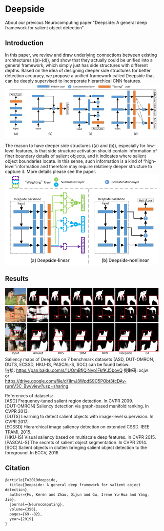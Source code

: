 # Deepside
About our previous Neurocomputing paper "Deepside: A general deep framework for salient object detection".
## Introduction
  In this paper, we review and draw underlying connections between existing architectures ((a)-(d)), and show that they actually could be unified into a general framework, which simply just has side structures with different depths. Based on the idea of designing deeper side structures for better detection accuracy, we propose a unified framework called Deepside that can be deeply supervised to incorporate hierarchical CNN features.  
  ![alt text](ExistingScheme.png)  
  
  The reason to have deeper side structures ((a) and (b)), especially for low-level features, is that side structure activation should contain information of finer boundary details of salient objects, and it indicates where salient object boundaries locate. In this sense, such information is a kind of “high-level”information and therefore may require relatively deeper structure to capture it. More details please see the paper.  
  ![alt text](Deepside.png)  

## Results
![alt text](Examples.png)  
Saliency maps of Deepside on 7 benchmark datasets (ASD, DUT-OMRON, DUTS, ECSSD, HKU-IS, PASCAL-S, SOC) can be found below:  
链接: https://pan.baidu.com/s/1UOmBfjQiNyp1FkfKJ5bovQ 提取码: xcjw  
or  
https://drive.google.com/file/d/1ImJ8WpdS9C5PObt3fcDAy-rureV3C_Bw/view?usp=sharing

References of datasets:  
[ASD] Frequency-tuned salient region detection. In CVPR 2009.  
[DUT-OMRON] Saliency detection via graph-based manifold ranking. In CVPR 2013.  
[DUTS] Learning to detect salient objects with image-level supervision. In CVPR 2017.  
[ECSSD] Hierarchical image saliency detection on extended CSSD. IEEE TPAMI, 2015.  
[HKU-IS] Visual saliency based on multiscale deep features. In CVPR 2015.  
[PASCAL-S] The secrets of salient object segmentation. In CVPR 2014.  
[SOC] Salient objects in clutter: bringing salient object detection to the foreground. In ECCV, 2018.  

## Citation
    @article{Fu2019deepside,
      title={Deepside: A general deep framework for salient object detection},
      author={Fu, Keren and Zhao, Qijun and Gu, Irene Yu-Hua and Yang, Jie},
      journal={Neurocomputing},
      volume={356},
      pages={69--82},
      year={2019}
    }
